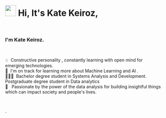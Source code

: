 # <img src="https://cdn.jsdelivr.net/gh/Th3Wall/assets-cdn/PersonalGithubReadme/HandGreet.gif" width="35px" />&nbsp;<b>Hi, It's Kate Keiroz,</b>
<br>


  ### I'm Kate Keiroz.
   <br>
    
  💡 &nbsp;Constructive personality , constantly learning with open mind for emerging technologies.<br>
  🌱 &nbsp;I'm on track for learning more about  Machine Learning and AI  .\
  👩🏻‍🎓 &nbsp;Bachelor degree student in Systems Analysis and Development.
Postgraduate degree student in Data analytics <br>
  💬 &nbsp; Passionate by the power of the data analysis for building insightful things which can impact society and people's lives.
</p>
<br>









<!---
katekeiroz-dev/katekeiroz-dev is a ✨ special ✨ repository because its `README.md` (this file) appears on your GitHub profile.
You can click the Preview link to take a look at your changes.
--->
.
